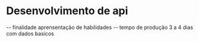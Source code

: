 # Desenvolvimento de api
-- finalidade aprensentação de habilidades 
-- tempo de produção  3 a 4 dias com dados basicos